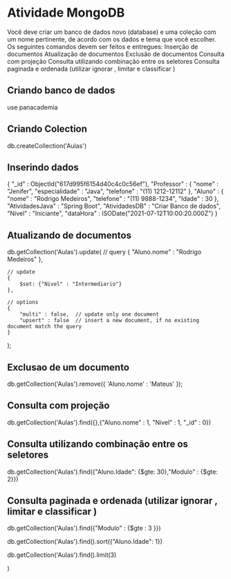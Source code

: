 # Atividade MongoDB

Você deve criar um banco de dados novo (database) e uma coleção com um nome pertinente, de acordo com os dados e tema que você escolher. Os seguintes comandos devem ser feitos e entregues:
Inserção de documentos
Atualização de documentos
Exclusão de documentos
Consulta com projeção
Consulta utilizando combinação entre os seletores
Consulta paginada e ordenada (utilizar ignorar , limitar e classificar )

## Criando banco de dados

use panacademia

## Criando Colection

db.createCollection('Aulas')

## Inserindo dados

{
    "_id" : ObjectId("617d995f6154d40c4c0c56ef"),
    "Professor" : {
        "nome" : "Jenifer",
        "especialidade" : "Java",
        "telefone" : "(11) 1212-12112"
    },
    "Aluno" : {
        "nome" : "Rodrigo Medeiros",
        "telefone" : "(11) 9888-1234",
        "Idade" : 30
    },
    "AtividadesJava" : "Spring Boot",
    "AtividadesDB" : "Criar Banco de dados",
    "Nivel" : "Iniciante",
    "dataHora" : ISODate("2021-07-12T10:00:20.000Z")
}

## Atualizando de documentos

db.getCollection('Aulas').update(
    // query 
    {
        "Aluno.nome" : "Rodrigo Medeiros"
    },
    
    // update 
    {
        $set: {"Nivel" : "Intermediario"}
    },
    
    // options 
    {
        "multi" : false,  // update only one document 
        "upsert" : false  // insert a new document, if no existing document match the query 
    }
);

## Exclusao de um documento

db.getCollection('Aulas').remove({ 'Aluno.nome' : 'Mateus' });

## Consulta com projeção

db.getCollection('Aulas').find({},{"Aluno.nome" : 1, "Nivel" : 1, "_id" : 0})

## Consulta utilizando combinação entre os seletores

db.getCollection('Aulas').find({"Aluno.Idade": {$gte: 30},"Modulo" : {$gte: 2}})

## Consulta paginada e ordenada (utilizar ignorar , limitar e classificar )

db.getCollection('Aulas').find({"Modulo" : {$gte : 3 }})

db.getCollection('Aulas').find().sort({"Aluno.Idade": 1})

db.getCollection('Aulas').find().limit(3)

)

